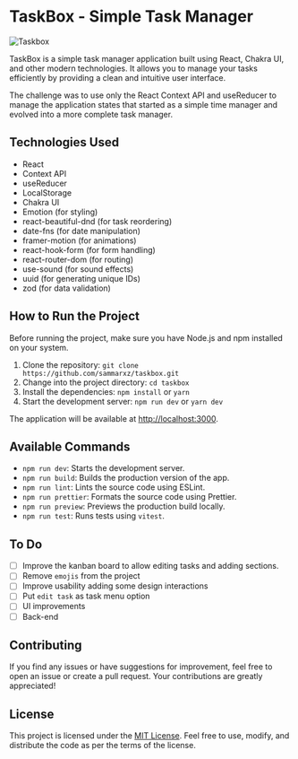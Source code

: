 # TaskBox - Simple Task Manager

![Taskbox](https://raw.githubusercontent.com/sammarxz/taskbox/main/preview.png)

TaskBox is a simple task manager application built using React, Chakra UI, and other modern technologies. It allows you to manage your tasks efficiently by providing a clean and intuitive user interface.

The challenge was to use only the React Context API and useReducer to manage the application states that started as a simple time manager and evolved into a more complete task manager.

## Technologies Used

- React
- Context API
- useReducer
- LocalStorage
- Chakra UI
- Emotion (for styling)
- react-beautiful-dnd (for task reordering)
- date-fns (for date manipulation)
- framer-motion (for animations)
- react-hook-form (for form handling)
- react-router-dom (for routing)
- use-sound (for sound effects)
- uuid (for generating unique IDs)
- zod (for data validation)

## How to Run the Project

Before running the project, make sure you have Node.js and npm installed on your system.

1. Clone the repository: `git clone https://github.com/sammarxz/taskbox.git`
2. Change into the project directory: `cd taskbox`
3. Install the dependencies: `npm install` or `yarn`
4. Start the development server: `npm run dev` or `yarn dev`

The application will be available at [http://localhost:3000](http://localhost:3000).

## Available Commands

- `npm run dev`: Starts the development server.
- `npm run build`: Builds the production version of the app.
- `npm run lint`: Lints the source code using ESLint.
- `npm run prettier`: Formats the source code using Prettier.
- `npm run preview`: Previews the production build locally.
- `npm run test`: Runs tests using `vitest`.

## To Do

- [ ] Improve the kanban board to allow editing tasks and adding sections.
- [ ] Remove `emojis` from the project
- [ ] Improve usability adding some design interactions
- [ ] Put `edit task` as task menu option
- [ ] UI improvements
- [ ] Back-end

## Contributing

If you find any issues or have suggestions for improvement, feel free to open an issue or create a pull request. Your contributions are greatly appreciated!

## License

This project is licensed under the [MIT License](https://opensource.org/licenses/MIT). Feel free to use, modify, and distribute the code as per the terms of the license.
